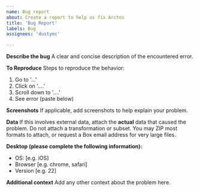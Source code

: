 ```yaml
---
name: Bug report
about: Create a report to help us fix Arctos
title: 'Bug Report'
labels: Bug
assignees: 'dustymc'

---
```

**Describe the bug**
A clear and concise description of the encountered error.


**To Reproduce**
Steps to reproduce the behavior:
1. Go to '...'
2. Click on '....'
3. Scroll down to '....'
4. See error (paste below)


**Screenshots**
If applicable, add screenshots to help explain your problem.

**Data**
If this involves external data, attach the __actual__ data that caused the problem. Do not attach a transformation or subset. You may ZIP most formats to attach, or request a Box email address for very large files.

**Desktop (please complete the following information):**
 - OS: [e.g. iOS]
 - Browser [e.g. chrome, safari]
 - Version [e.g. 22]

**Additional context**
Add any other context about the problem here.

